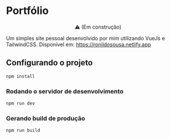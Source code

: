 # Portfólio

<p style="text-align: center;">⚠️ (Em construção)</p>

Um simples site pessoal desenvolvido por mim utilizando VueJs e TailwindCSS. Disponível em: https://ronildosousa.netlify.app

## Configurando o projeto

```sh
npm install
```

### Rodando o servidor de desenvolvimento

```sh
npm run dev
```

### Gerando build de produção

```sh
npm run build
```
